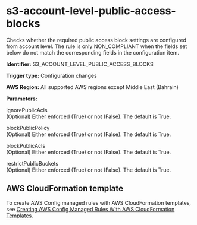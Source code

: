# s3\-account\-level\-public\-access\-blocks<a name="s3-account-level-public-access-blocks"></a>

Checks whether the required public access block settings are configured from account level\. The rule is only NON\_COMPLIANT when the fields set below do not match the corresponding fields in the configuration item\.

**Identifier:** S3\_ACCOUNT\_LEVEL\_PUBLIC\_ACCESS\_BLOCKS

**Trigger type:** Configuration changes

**AWS Region:** All supported AWS regions except Middle East \(Bahrain\)

**Parameters:**

ignorePublicAcls  
\(Optional\) Either enforced \(True\) or not \(False\)\. The default is True\. 

blockPublicPolicy  
\(Optional\) Either enforced \(True\) or not \(False\)\. The default is True\.

blockPublicAcls  
\(Optional\) Either enforced \(True\) or not \(False\)\. The default is True\.

restrictPublicBuckets  
\(Optional\) Either enforced \(True\) or not \(False\)\. The default is True\.

## AWS CloudFormation template<a name="w4aac13c29c17d237c15"></a>

To create AWS Config managed rules with AWS CloudFormation templates, see [Creating AWS Config Managed Rules With AWS CloudFormation Templates](aws-config-managed-rules-cloudformation-templates.md)\.